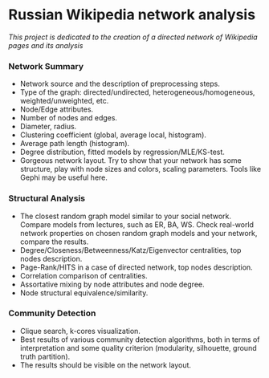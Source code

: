 # Russian Wikipedia network analysis
*This project is dedicated to the creation of a directed network of Wikipedia pages and its analysis*

### Network Summary

- Network source and the description of preprocessing steps.
- Type of the graph: directed/undirected, heterogeneous/homogeneous, weighted/unweighted, etc.
- Node/Edge attributes.
- Number of nodes and edges.
- Diameter, radius.
- Clustering coefficient (global, average local, histogram).
- Average path length (histogram).
- Degree distribution, fitted models by regression/MLE/KS-test.
- Gorgeous network layout. Try to show that your network has some structure, play with node sizes and colors, scaling parameters. Tools like Gephi may be useful here.

### Structural Analysis

- The closest random graph model similar to your social network. Compare models from lectures, such as ER, BA, WS. Check real-world network properties on chosen random graph models and your network, compare the results.
- Degree/Closeness/Betweenness/Katz/Eigenvector centralities, top nodes description.
- Page-Rank/HITS in a case of directed network, top nodes description.
- Correlation comparison of centralities.
- Assortative mixing by node attributes and node degree.
- Node structural equivalence/similarity.

### Community Detection

- Clique search, k-cores visualization.
- Best results of various community detection algorithms, both in terms of interpretation and some quality criterion (modularity, silhouette, ground truth partition).
- The results should be visible on the network layout.